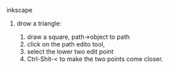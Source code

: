 inkscape

1. drow a triangle:

   1. draw a square, path->object to path
   1. click on the path edito tool, 
   1. select the lower two edit point
   1. Ctrl-Shit-< to make the two points come closer.
